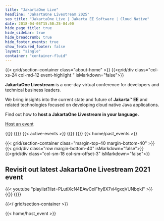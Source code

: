 ```yaml
---
title: "JakartaOne Live"
headline: "JakartaOne Livestream 2025"
seo_title: "JakartaOne Live | Jakarta EE Software | Cloud Native"
date: 2018-04-05T15:50:25-04:00
hide_page_title: true
hide_sidebar: true
hide_breadcrumb: true
hide_footer_events: true
show_featured_footer: false
layout: "single"
container: "container-fluid"
--- 
```

{{< grid/section-container class="about-home" >}}
{{<grid/div class="col-xs-24 col-md-12 event-highlight " isMarkdown="false">}}
<p><strong>JakartaOne Livestream</strong> is a one-day virtual conference for developers and technical business leaders.</p>
<p>We bring insights into the current state and future of <strong>Jakarta™ EE</strong> and related technologies focused on developing cloud native Java applications.</p>
<p>Find out how to <strong>host a JakartaOne Livestream in your language.</strong></p>
<p><a class="btn btn-primary fw-700 margin-top-10" href="/hostanevent">Host an event</a></p>
{{</grid/div>}}
{{<grid/div class="col-xs-24 col-md-12" isMarkdown="false">}}
{{< active-events >}}
{{</grid/div>}}
 {{</ grid/section-container >}}
{{< home/past_events >}}


{{< grid/section-container class="margin-top-40 margin-bottom-40" >}}
{{< grid/div class="row margin-bottom-40" isMarkdown="false">}}
{{<grid/div class="col-sm-18 col-sm-offset-3" isMarkdown="false">}}
<h2 class="margin-bottom-40 text-center">Revisit out latest JakartaOne Livestream 2021 event</h2>
{{< youtube "playlist?list=PLutlXcN4EAwCxiFhy8X7vi4gxqVUNbqkI" >}}  
{{</ grid/div >}}
{{</ grid/div >}}


{{</ grid/section-container >}}

{{< home/host_event >}}
